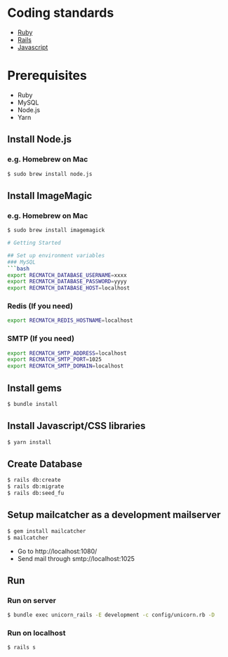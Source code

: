 # Coding standards
* [Ruby](https://github.com/airbnb/ruby)
* [Rails](https://github.com/bbatsov/rails-style-guide)
* [Javascript](https://github.com/airbnb/javascript)

# Prerequisites
* Ruby
* MySQL
* Node.js
* Yarn

## Install Node.js
### e.g. Homebrew on Mac
```bash
$ sudo brew install node.js
```

## Install ImageMagic
### e.g. Homebrew on Mac
```bash
$ sudo brew install imagemagick

# Getting Started

## Set up environment variables
### MySQL
```bash
export RECMATCH_DATABASE_USERNAME=xxxx
export RECMATCH_DATABASE_PASSWORD=yyyy
export RECMATCH_DATABASE_HOST=localhost
```

### Redis (If you need)
```bash
export RECMATCH_REDIS_HOSTNAME=localhost
```

### SMTP (If you need)
```bash
export RECMATCH_SMTP_ADDRESS=localhost
export RECMATCH_SMTP_PORT=1025
export RECMATCH_SMTP_DOMAIN=localhost
```

## Install gems
```bash
$ bundle install
```

## Install Javascript/CSS libraries
```bash
$ yarn install
```

## Create Database
```bash
$ rails db:create
$ rails db:migrate
$ rails db:seed_fu
```

## Setup mailcatcher as a development mailserver
```bash
$ gem install mailcatcher
$ mailcatcher
```
- Go to http://localhost:1080/
- Send mail through smtp://localhost:1025

## Run
### Run on server

```bash
$ bundle exec unicorn_rails -E development -c config/unicorn.rb -D
```

### Run on localhost
```bash
$ rails s
```
